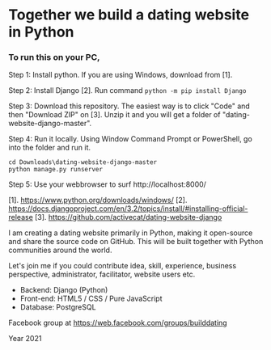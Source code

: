 # Together we build a dating website in Python

### To run this on your PC,

Step 1: Install python. 
If you are using Windows, download from [1].


Step 2: Install Django [2]. 
Run command `python -m pip install Django`

Step 3: Download this repository. The easiest way is to click "Code" and then "Download ZIP" on [3].
Unzip it and you will get a folder of "dating-website-django-master".

Step 4: Run it locally.
Using Window Command Prompt or PowerShell, go into the folder and run it.

    cd Downloads\dating-website-django-master
    python manage.py runserver


Step 5: Use your webbrowser to surf http://localhost:8000/    


[1]. https://www.python.org/downloads/windows/
[2]. https://docs.djangoproject.com/en/3.2/topics/install/#installing-official-release
[3]. https://github.com/activecat/dating-website-django

I am creating a dating website primarily in Python, making it open-source and share the source code on GitHub. This will be built together with Python communities around the world. 

Let's join me if you could contribute idea, skill, experience, business perspective, administrator, facilitator, website users etc.

- Backend: Django (Python)
- Front-end: HTML5 / CSS / Pure JavaScript
- Database: PostgreSQL

Facebook group at https://web.facebook.com/groups/builddating

Year 2021